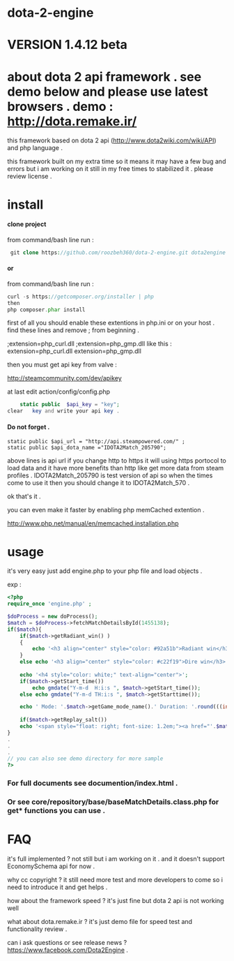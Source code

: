 dota-2-engine
=============

VERSION 1.4.12 beta
=============

about dota 2 api framework . see demo below and please use latest browsers .
demo : http://dota.remake.ir/
======

this framework based on dota 2 api (http://www.dota2wiki.com/wiki/API) and php language .

this framework built on my extra time so it means it may have a few bug and errors 
but i am working on it still in my free times to stabilized it .
please review license .

install
======
#### clone project 
 from command/bash line run :
 
```php
 git clone https://github.com/roozbeh360/dota-2-engine.git dota2engine  
```
#### or 
 from command/bash line run :

```php
curl -s https://getcomposer.org/installer | php
then 
php composer.phar install
```

first of all you should enable these extentions in php.ini or on your host . 
find these lines and remove ; from beginning . 

;extension=php_curl.dll
;extension=php_gmp.dll
like this :
extension=php_curl.dll
extension=php_gmp.dll

then you must get api key from valve :

http://steamcommunity.com/dev/apikey

at last edit action/config/config.php

```php
    static public  $api_key = "key";
clear 	key and write your api key .
```

#### Do not forget .
    static public $api_url = "http://api.steampowered.com/" ;
    static public $api_dota_name ="IDOTA2Match_205790";
above lines is api url if you change http to https it will using https portocol to load data and it have more benefits than http like get more data from steam profiles .
IDOTA2Match_205790 is test version of api so when the times come to use it then you should change it to IDOTA2Match_570 .

ok that's it .

you can even make it faster by enabling php memCached extention .

http://www.php.net/manual/en/memcached.installation.php

usage
======

it's very easy just add engine.php to your php file and load objects .

exp :
```php
<?php
require_once 'engine.php' ;

$doProcess = new doProcess();
$match = $doProcess->fetchMatchDetailsById(1455138);
if($match){
	if($match->getRadiant_win() ) 
	{
		echo '<h3 align="center" style="color: #92a51b">Radiant win</h3>'; 
	}
	else echo '<h3 align="center" style="color: #c22f19">Dire win</h3>'; 
	
	echo '<h4 style="color: white;" text-align="center">';
	if($match->getStart_time())
		echo gmdate("Y-m-d  H:i:s ", $match->getStart_time());
	else echo gmdate("Y-m-d TH:i:s ", $match->getStarttime());

	echo ' Mode: '.$match->getGame_mode_name().' Duration: '.round(((int)$match->getDuration()/60)).' min'.'</h4>' ;
	
	if($match->getReplay_salt())
	echo '<span style="float: right; font-size: 1.2em;"><a href="'.$match->getMatch_replay().'">Download Replay</a></span>'  ;
}
.
.
.
// you can also see demo directory for more sample
?>
```

### For full documents see documention/index.html .
### Or see core/repository/base/baseMatchDetails.class.php for get* functions you can use .

FAQ
=============

it's full implemented ? not still but i am working on it . and it doesn't support EconomySchema api for now .

why cc copyright ? it still need more test and more developers to come so i need to introduce it and get helps .

how about the framework speed ? it's just fine but dota 2 api is not working well 

what about dota.remake.ir ? it's just demo file for speed test and functionality review .

can i ask questions or see release news ? https://www.facebook.com/Dota2Engine .


